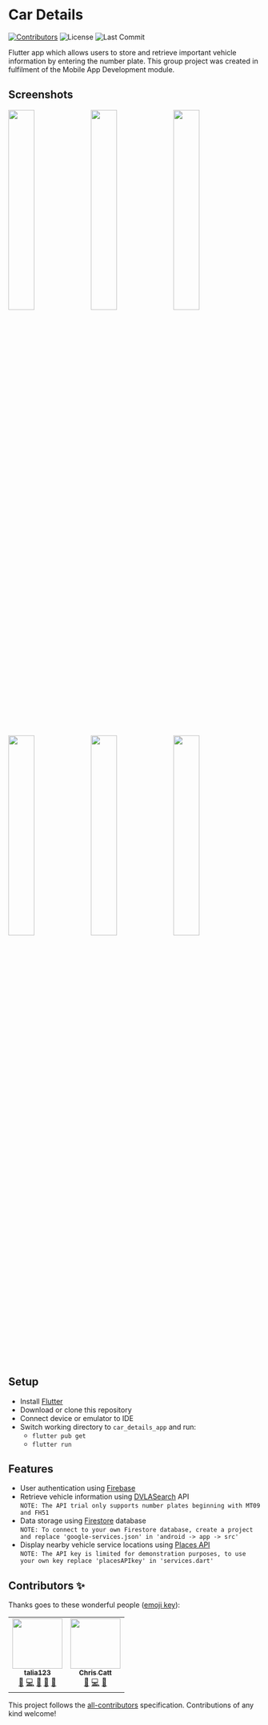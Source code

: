 # Car Details
<!-- ALL-CONTRIBUTORS-BADGE:START - Do not remove or modify this section -->
[![Contributors](https://img.shields.io/badge/contributors-2-orange.svg?style=flat)](#contributors-)
![License](https://img.shields.io/github/license/ahm3di/car_details_app.svg)
![Last Commit](https://img.shields.io/github/last-commit/ahm3di/car_details_app)

<!-- ALL-CONTRIBUTORS-BADGE:END -->
Flutter app which allows users to store and retrieve important vehicle information
by entering the number plate. This group project was created in fulfilment of 
the Mobile App Development module.

## Screenshots
<p align="left">
<img src="https://user-images.githubusercontent.com/45081478/132925438-f7294792-c754-4c21-96e3-246b474d047f.jpg" width="32%">
<img src="https://user-images.githubusercontent.com/45081478/132925884-3b6a2279-b51d-4f94-95d3-d22821c5f267.jpg" width="32%">
<img src="https://user-images.githubusercontent.com/45081478/132925929-d023b3ee-ede8-4ede-ba9d-4a8d1aea37c6.jpg" width="32%">
<img src="https://user-images.githubusercontent.com/45081478/132926039-65454c0e-8472-4bea-8c96-b16b298c1dc2.jpg" width="32%">
<img src="https://user-images.githubusercontent.com/45081478/132926061-859ee1b6-27cc-49f4-8e44-42c4fa769473.jpg" width="32%">
<img src="https://user-images.githubusercontent.com/45081478/132926087-3e8b030d-f764-4821-9ea1-fe75e4f14556.jpg" width="32%">
</p>
                                                                                                                            
## Setup
- Install [Flutter](https://flutter.dev/docs/get-started/install)
- Download or clone this repository
- Connect device or emulator to IDE
- Switch working directory to `car_details_app` and run:
    - `flutter pub get`
    - `flutter run`

## Features
- User authentication using [Firebase](https://firebase.google.com/docs/flutter/setup?platform=android)
- Retrieve vehicle information using 
[DVLASearch](http://api.vehicle-search.co.uk/#/Search/Licence_Plate) API <br>
`NOTE: The API trial only supports number plates beginning with MT09 and FH51`
- Data storage using [Firestore](https://firebase.flutter.dev/docs/firestore/usage/) database
<br> `NOTE: To connect to your own Firestore database, create a project and replace
'google-services.json' in 'android -> app -> src'`
- Display nearby vehicle service locations using [Places API](https://developers.google.com/maps/documentation/places/web-service/overview) 
<br> `NOTE: The API key is limited for demonstration purposes, to use your own
key replace 'placesAPIkey' in 'services.dart'`
## Contributors ✨

Thanks goes to these wonderful people ([emoji key](https://allcontributors.org/docs/en/emoji-key)):

<!-- ALL-CONTRIBUTORS-LIST:START - Do not remove or modify this section -->
<!-- prettier-ignore-start -->
<!-- markdownlint-disable -->
<table>
  <tr>
    <td align="center"><a href="https://github.com/talia123"><img src="https://avatars.githubusercontent.com/u/36270763?v=4?s=100" width="100px;" alt=""/><br /><sub><b>talia123</b></sub></a><br /><a href="#ideas-talia123" title="Ideas, Planning, & Feedback">🤔</a> <a href="https://github.com/ahm3di/car_details_app/commits?author=talia123" title="Code">💻</a> <a href="#design-talia123" title="Design">🎨</a> <a href="#userTesting-talia123" title="User Testing">📓</a> <a href="https://github.com/ahm3di/car_details_app/commits?author=talia123" title="Documentation">📖</a></td>
    <td align="center"><a href="http://chriscatt.com"><img src="https://avatars.githubusercontent.com/u/47675714?v=4?s=100" width="100px;" alt=""/><br /><sub><b>Chris Catt</b></sub></a><br /><a href="#ideas-christophercatt" title="Ideas, Planning, & Feedback">🤔</a> <a href="https://github.com/ahm3di/car_details_app/commits?author=christophercatt" title="Code">💻</a> <a href="#design-christophercatt" title="Design">🎨</a></td>
  </tr>
</table>

<!-- markdownlint-restore -->
<!-- prettier-ignore-end -->

<!-- ALL-CONTRIBUTORS-LIST:END -->

This project follows the [all-contributors](https://github.com/all-contributors/all-contributors) specification. Contributions of any kind welcome!
